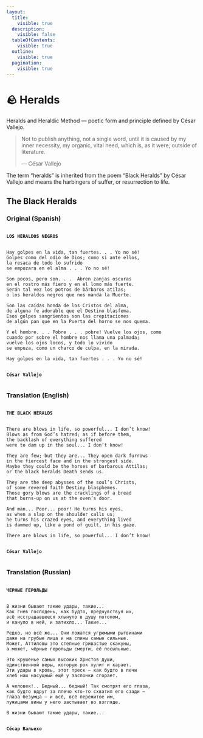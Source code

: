 ```yaml
---
layout:
  title:
    visible: true
  description:
    visible: false
  tableOfContents:
    visible: true
  outline:
    visible: true
  pagination:
    visible: true
---
```


# 🪨 Heralds

Heralds and Heraldic Method — poetic form and principle defined by César Vallejo.

> Not to publish anything, not a single word, until it is caused by my inner necessity, my organic, vital need, which is, as it were, outside of literature.
>
> — César Vallejo

The term “heralds” is inherited from the poem “Black Heralds” by César Vallejo and means the harbingers of suffer, or resurrection to life.

## The Black Heralds

### Original (Spanish)

<pre data-overflow="wrap"><code>
<strong>LOS HERALDOS NEGROS
</strong> 

Hay golpes en la vida, tan fuertes. . . Yo no sé!
Golpes como del odio de Dios; como si ante ellos,
la resaca de todo lo sufrido
se empozara en el alma . . . Yo no sé!

Son pocos, pero son. . .  Abren zanjas oscuras
en el rostro más fiero y en el lomo más fuerte.
Serán tal vez los potros de bárbaros atilas;
o los heraldos negros que nos manda la Muerte.

Son las caídas honda de los Cristos del alma,
de alguna fe adorable que el Destino blasfema.
Esos golpes sangrientos son las crepitaciones
de algún pan que en la Puerta del horno se nos quema.

Y el hombre. . . Pobre . . . pobre! Vuelve los ojos, como
cuando por sobre el hombre nos llama una palmada;
vuelve los ojos locos, y todo lo vivido
se empoza, como un charco de culpa, en la mirada.

Hay golpes en la vida, tan fuertes . . . Yo no sé!


<strong>César Vallejo
</strong>
</code></pre>

### Translation (English)

<pre data-overflow="wrap"><code>
<strong>THE BLACK HERALDS
</strong>

There are blows in life, so powerful... I don’t know!
Blows as from God’s hatred; as if before them,
the backlash of everything suffered
were to dam up in the soul... I don’t know!

They are few; but they are... They open dark furrows
in the fiercest face and in the strongest side.
Maybe they could be the horses of barbarous Attilas;
or the black heralds Death sends us.

They are the deep abysses of the soul’s Christs,
of some revered faith Destiny blasphemes.
Those gory blows are the cracklings of a bread
that burns-up on us at the oven’s door.

And man... Poor... poor! He turns his eyes,
as when a slap on the shoulder calls us;
he turns his crazed eyes, and everything lived
is dammed up, like a pond of guilt, in his gaze.

There are blows in life, so powerful... I don’t know!


<strong>César Vallejo
</strong>
</code></pre>

### Translation (Russian)

<pre data-overflow="wrap"><code>
<strong>ЧЕРНЫЕ ГЕРОЛЬДЫ
</strong>

В жизни бывают такие удары, такие...
Как гнев господень, как будто, предчувствуя их,
всё исстрадавшееся хлынуло в душу потопом,
и кануло в ней, и затихло... Такие...            

Редко, но всё же... Они ложатся угрюмыми рытвинами
даже на грубые лица и на спины самые сильные.
Может, Аттиловы это степные гривастые скакуны,
а может, чёрные герольды смерти, её посыльные.

Это крушенье самых высоких Христов души,
единственной веры, которую рок хулит и карает.
Эти удары в кровь, этот треск — как будто в печи
хлеб наш насущный ещё у заслонки сгорает. 

А человек!.. Бедный... бедный! Так смотрят его глаза,
как будто вдруг за плечо кто-то схватил его сзади –
глаза безумца — и всё, всё пережитое им,
лужицами вины у него застывает во взгляде.

В жизни бывают такие удары, такие...


<strong>Сéсар Вальехо
</strong>
</code></pre>
